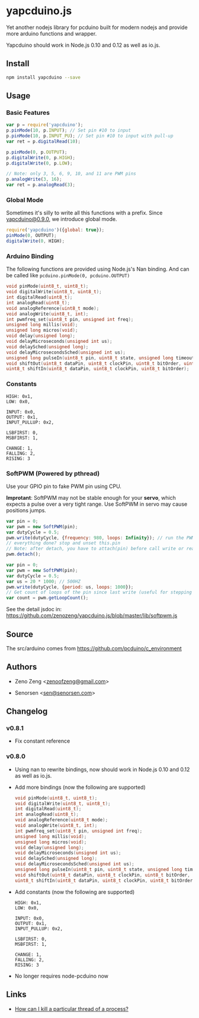 # yapcduino.js

Yet another nodejs library for pcduino built for modern nodejs and provide more arduino functions and wrapper.

Yapcduino should work in Node.js 0.10 and 0.12 as well as io.js.

## Install

```bash
npm install yapcduino --save
```

## Usage

### Basic Features

```javascript
var p = require('yapcduino');
p.pinMode(10, p.INPUT); // Set pin #10 to input
p.pinMode(10, p.INPUT_PU); // Set pin #10 to input with pull-up
var ret = p.digitalRead(10);
```

```javascript
p.pinMode(0, p.OUTPUT);
p.digitalWrite(0, p.HIGH);
p.digitalWrite(0, p.LOW);
```

```javascript
// Note: only 3, 5, 6, 9, 10, and 11 are PWM pins
p.analogWrite(3, 16);
var ret = p.analogRead(3);
```

### Global Mode

Sometimes it's silly to write all this functions with a prefix.
Since yapcduino@0.9.0, we introduce global mode.

```javascript
require('yapcduino')({global: true});
pinMode(0, OUTPUT);
digitalWrite(0, HIGH);
```

### Arduino Binding

The following functions are provided using Node.js's Nan binding.
And can be called like `pcduino.pinMode(0, pcduino.OUTPUT)`

```c
void pinMode(uint8_t, uint8_t);
void digitalWrite(uint8_t, uint8_t);
int digitalRead(uint8_t);
int analogRead(uint8_t);
void analogReference(uint8_t mode);
void analogWrite(uint8_t, int);
int pwmfreq_set(uint8_t pin, unsigned int freq);
unsigned long millis(void);
unsigned long micros(void);
void delay(unsigned long);
void delayMicroseconds(unsigned int us);
void delaySched(unsigned long);
void delayMicrosecondsSched(unsigned int us);
unsigned long pulseIn(uint8_t pin, uint8_t state, unsigned long timeout);
void shiftOut(uint8_t dataPin, uint8_t clockPin, uint8_t bitOrder, uint8_t val);
uint8_t shiftIn(uint8_t dataPin, uint8_t clockPin, uint8_t bitOrder);
```

### Constants

```
HIGH: 0x1,
LOW: 0x0,

INPUT: 0x0,
OUTPUT: 0x1,
INPUT_PULLUP: 0x2,

LSBFIRST: 0,
MSBFIRST: 1,

CHANGE: 1,
FALLING: 2,
RISING: 3
```

### SoftPWM (Powered by pthread)

Use your GPIO pin to fake PWM pin using CPU.

**Improtant**: SoftPWM may not be stable enough for your **servo**, which expects a pulse over a very tight range. Use SoftPWM in servo may cause positions jumps.

```javascript
var pin = 0;
var pwm = new SoftPWM(pin);
var dutyCycle = 0.5;
pwm.write(dutyCycle, {frequency: 980, loops: Infinity}); // run the PWM forever
// everything done? stop and unset this.pin
// Note: after detach, you have to attach(pin) before call write or read
pwm.detach();
```

```javascript
var pin = 0;
var pwm = new SoftPWM(pin);
var dutyCycle = 0.5;
var us = 20 * 1000; // 500HZ
pwm.write(dutyCycle, {period: us, loops: 1000});
// Get count of loops of the pin since last write (useful for stepping motor)
var count = pwm.getLoopCount();
```

See the detail jsdoc in: https://github.com/zenozeng/yapcduino.js/blob/master/lib/softpwm.js

## Source

The src/arduino comes from https://github.com/pcduino/c_environment

## Authors

- Zeno Zeng \<zenoofzeng@gmail.com\>

- Senorsen \<sen@senorsen.com\>

## Changelog

### v0.8.1

- Fix constant reference

### v0.8.0

- Using nan to rewrite bindings, now should work in Node.js 0.10 and 0.12 as well as io.js.

- Add more bindings (now the following are supported)

    ```c
    void pinMode(uint8_t, uint8_t);
    void digitalWrite(uint8_t, uint8_t);
    int digitalRead(uint8_t);
    int analogRead(uint8_t);
    void analogReference(uint8_t mode);
    void analogWrite(uint8_t, int);
    int pwmfreq_set(uint8_t pin, unsigned int freq);
    unsigned long millis(void);
    unsigned long micros(void);
    void delay(unsigned long);
    void delayMicroseconds(unsigned int us);
    void delaySched(unsigned long);
    void delayMicrosecondsSched(unsigned int us);
    unsigned long pulseIn(uint8_t pin, uint8_t state, unsigned long timeout);
    void shiftOut(uint8_t dataPin, uint8_t clockPin, uint8_t bitOrder, uint8_t val);
    uint8_t shiftIn(uint8_t dataPin, uint8_t clockPin, uint8_t bitOrder);
    ```

- Add constants (now the following are supported)

    ```
    HIGH: 0x1,
    LOW: 0x0,

    INPUT: 0x0,
    OUTPUT: 0x1,
    INPUT_PULLUP: 0x2,

    LSBFIRST: 0,
    MSBFIRST: 1,

    CHANGE: 1,
    FALLING: 2,
    RISING: 3
    ```

- No longer requires node-pcduino now

## Links

- [How can I kill a particular thread of a process?](http://unix.stackexchange.com/questions/1066/how-can-i-kill-a-particular-thread-of-a-process)
